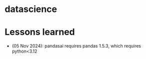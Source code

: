 # datascience
# Lessons learned
- (05 Nov 2024): pandasai requires pandas 1.5.3, which requires python<3.12
